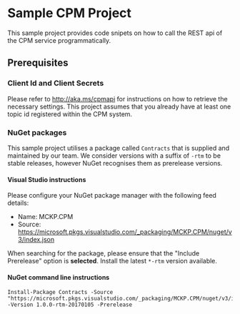 ﻿# Sample CPM Project
This sample project provides code snipets on how to call the REST api of the CPM service programmatically. 

## Prerequisites 
### Client Id and Client Secrets
Please refer to http://aka.ms/cpmapi for instructions on how to retrieve the necessary settings. This project assumes that you already have at least one topic id registered within the CPM system.

### NuGet packages
This sample project utilises a package called `Contracts` that is supplied and maintained by our team. We consider versions with a suffix of `-rtm` to be stable releases, however NuGet recognises them as prerelease versions.

#### Visual Studio instructions
Please configure your NuGet package manager with the following feed details:
* Name: MCKP.CPM
* Source: https://microsoft.pkgs.visualstudio.com/_packaging/MCKP.CPM/nuget/v3/index.json

When searching for the package, please ensure that the "Include Prerelease" option is **selected**. Install the latest `*-rtm` version available.

#### NuGet command line instructions
```
Install-Package Contracts -Source "https://microsoft.pkgs.visualstudio.com/_packaging/MCKP.CPM/nuget/v3/index.json" -Version 1.0.0-rtm-20170105 -Prerelease
```